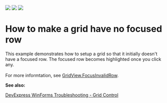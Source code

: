 <!-- default badges list -->
![](https://img.shields.io/endpoint?url=https://codecentral.devexpress.com/api/v1/VersionRange/128630251/17.2.3%2B)
[![](https://img.shields.io/badge/Open_in_DevExpress_Support_Center-FF7200?style=flat-square&logo=DevExpress&logoColor=white)](https://supportcenter.devexpress.com/ticket/details/E664)
[![](https://img.shields.io/badge/📖_How_to_use_DevExpress_Examples-e9f6fc?style=flat-square)](https://docs.devexpress.com/GeneralInformation/403183)
<!-- default badges end -->

# How to make a grid have no focused row


<p>This example demonstrates how to setup a grid so that it initially doesn't have a focused row. The focused row becomes highlighted once you click any.<br><br>
For more informtation, see <a href="https://docs.devexpress.com/WindowsForms/DevExpress.XtraGrid.Views.Base.ColumnView.FocusInvalidRow">GridView.FocusInvalidRow</a>.  


<b>See also:</b>

[DevExpress WinForms Troubleshooting - Grid Control](https://go.devexpress.com/CheatSheets_WinForms_Examples_T934742.aspx)

<br/>


